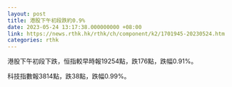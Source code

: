 ```yaml
---
layout: post
title: 港股下午初段跌約0.9%
date: 2023-05-24 13:17:38.000000000 +08:00
link: https://news.rthk.hk/rthk/ch/component/k2/1701945-20230524.htm
categories: rthk
---
```


港股下午初段下跌，恒指較早時報19254點，跌176點，跌幅0.91%。

科技指數報3814點，跌38點，跌幅0.99%。
